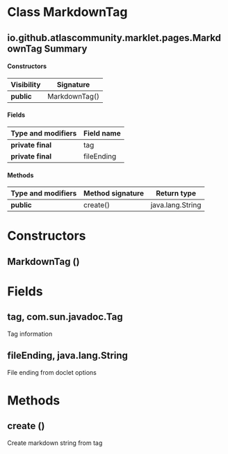 Class MarkdownTag
=================
io.github.atlascommunity.marklet.pages.MarkdownTag
Summary
-------
#### Constructors
| Visibility | Signature     |
| ---------- | ------------- |
| **public** | MarkdownTag() |
#### Fields
| Type and modifiers | Field name |
| ------------------ | ---------- |
| **private final**  | tag        |
| **private final**  | fileEnding |
#### Methods
| Type and modifiers | Method signature | Return type      |
| ------------------ | ---------------- | ---------------- |
| **public**         | create()         | java.lang.String |

Constructors
============
MarkdownTag ()
--------------


Fields
======
tag, com.sun.javadoc.Tag
------------------------
Tag information

fileEnding, java.lang.String
----------------------------
File ending from doclet options


Methods
=======
create ()
---------
Create markdown string from tag


